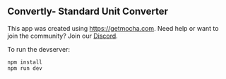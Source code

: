 ## Convertly- Standard Unit Converter

This app was created using https://getmocha.com.
Need help or want to join the community? Join our [Discord](https://discord.gg/shDEGBSe2d).

To run the devserver:
```
npm install
npm run dev
```

